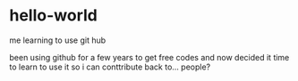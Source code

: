 # hello-world
me learning to use git hub

been using github for a few years to get free codes and now decided it time to learn to use it so i can conttribute back to... people?
